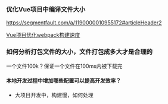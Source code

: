 ### 优化Vue项目中编译文件大小

https://segmentfault.com/a/1190000010955172#articleHeader2

[Vue项目优化webpack构建速度](https://juejin.im/post/6844903745810104328)

### 如何分析打包文件的大小，文件打包成多大才是合理的

一个文件100k？保证一个文件在100ms内被下载完

#### 本地开发过程中增加哪些配置可以提高开发效率？

- 大项目开发中，构建慢，如何处理

